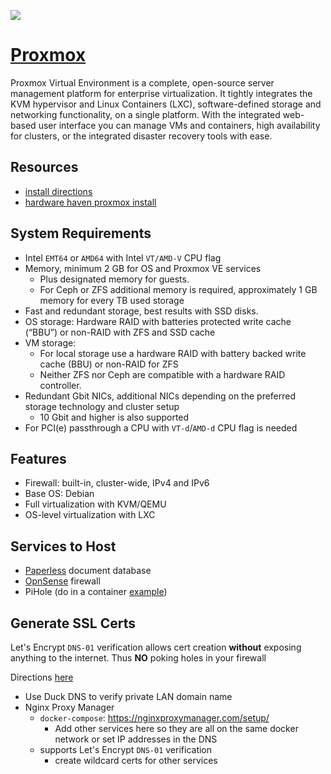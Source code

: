![](https://www.proxmox.com/images/proxmox/Proxmox_logo_standard_hex_400px.png#joomlaImage://local-images/proxmox/Proxmox_logo_standard_hex_400px.png?width=400&height=60)

# [Proxmox](https://www.proxmox.com)

Proxmox Virtual Environment is a complete, open-source server management platform for enterprise virtualization. It tightly integrates the KVM hypervisor and Linux Containers (LXC), software-defined storage and networking functionality, on a single platform. With the integrated web-based user interface you can manage VMs and containers, high availability for clusters, or the integrated disaster recovery tools with ease.

## Resources

- [install directions](https://www.proxmox.com/en/proxmox-virtual-environment/get-started)
- [hardware haven proxmox install](https://www.youtube.com/watch?v=_sfddZHhOj4)

## System Requirements

- Intel `EMT64` or `AMD64` with Intel `VT/AMD-V` CPU flag
- Memory, minimum 2 GB for OS and Proxmox VE services
  - Plus designated memory for guests.
  - For Ceph or ZFS additional memory is required, approximately 1 GB memory for every TB used storage
- Fast and redundant storage, best results with SSD disks.
- OS storage: Hardware RAID with batteries protected write cache (“BBU”) or non-RAID with ZFS and SSD cache
- VM storage:
  - For local storage use a hardware RAID with battery backed write cache (BBU) or non-RAID for ZFS
  - Neither ZFS nor Ceph are compatible with a hardware RAID controller.
- Redundant Gbit NICs, additional NICs depending on the preferred storage technology and cluster setup
  - 10 Gbit and higher is also supported
- For PCI(e) passthrough a CPU with `VT-d`/`AMD-d` CPU flag is needed

## Features

- Firewall: built-in, cluster-wide, IPv4 and IPv6
- Base OS: Debian
- Full virtualization with KVM/QEMU
- OS-level virtualization with LXC

## Services to Host

- [Paperless](https://github.com/paperless-ngx/paperless-ngx) document database
- [OpnSense](https://opnsense.org) firewall
- PiHole (do in a container [example](https://www.youtube.com/watch?v=k0TwkSwLYWA))

## Generate SSL Certs

Let's Encrypt `DNS-01` verification allows cert creation **without** exposing anything
to the internet. Thus **NO** poking holes in your firewall

Directions [here](https://www.youtube.com/watch?v=qlcVx-k-02E)

- Use Duck DNS to verify private LAN domain name
- Nginx Proxy Manager
    - `docker-compose`: https://nginxproxymanager.com/setup/
        - Add other services here so they are all on the same docker network
          or set IP addresses in the DNS
    - supports Let's Encrypt `DNS-01` verification
      - create wildcard certs for other services
 












